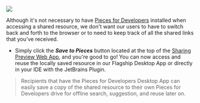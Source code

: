 [//]: # (title: Access and Save Offline Shared Links)

![](SAVE_FROM_WEB.gif)

Although it's not necessary to have [Pieces for Developers](https://code.pieces.app/install) installed when accessing a shared resource, we don't want our users to have to switch back and forth to the browser or to need to keep track of all the shared links that you've received.

- Simply click the **_Save to Pieces_** button located at the top of the [Sharing Preview Web App](personalized-link-sharing-of-saved-materials-and-their-context-metadata.md), and you're good to go! You can now access and reuse the locally saved resource in our Flagship Desktop App or directly in your IDE with the JetBrains Plugin.

> Recipients that have the Pieces for Developers Desktop App can easily save a copy of the shared resource to their own Pieces for Developers drive for offline search, suggestion, and reuse later on.
